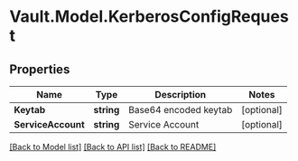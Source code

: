 # Vault.Model.KerberosConfigRequest

## Properties

Name | Type | Description | Notes
------------ | ------------- | ------------- | -------------
**Keytab** | **string** | Base64 encoded keytab | [optional] 
**ServiceAccount** | **string** | Service Account | [optional] 

[[Back to Model list]](../README.md#documentation-for-models) [[Back to API list]](../README.md#documentation-for-api-endpoints) [[Back to README]](../README.md)

